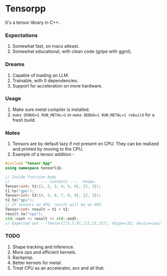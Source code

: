 # Tensorpp

It's a tensor library in C++.

### Expectations
1. Somewhat fast, on macs atleast.
3. Somewhat educational, with clean code (gripe with ggml).

### Dreams
1. Capable of loading an LLM.
2. Trainable, with 0 dependencies.
3. Support for acceleration on more hardware.

### Usage
1. Make sure metal compiler is installed.
2. `make DEBUG=1 RUN_METAL=1` or `make DEBUG=1 RUN_METAL=1 rebuild` for a fresh build.

### Notes
1. Tensors are by default lazy if not present on CPU. They can be realized and printed by moving to the CPU.
2. Example of a tensor addition -

```c++
#include "tensor.hpp"
using namespace tensorlib;

// Inside function body
//              --- Contents ---, -Shape-
Tensor<int> t1({1, 2, 3, 4, 5, 6}, {2, 3});
t1.to("gpu");
Tensor<int> t2({4, 5, 6, 7, 8, 9}, {2, 3});
t2.to("gpu");
// If tensors on GPU, result will be on GPU
Tensor<int> result = t1 + t2;
result.to("cpu");
std::cout << result << std::endl;
// Expected out - "Tensor([[5,7,9],[11,13,15]], dtype=i32, device=cpu)"
```

### TODO
1. Shape tracking and inference.
2. More ops and efficient kernels.
3. Backprop.
4. Better kernels for metal.
5. Treat CPU as an accelerator, avx and all that.
